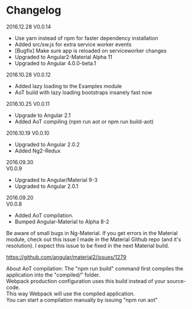 # Changelog
2016.12.28
V0.0.14<br>
* Use yarn instead of npm for faster dependency installation
* Added src/sw.js for extra service worker events
* [Bugfix] Make sure app is reloaded on serviceworker changes
* Upgraded to Angular2-Material Alpha 11
* Upgraded to Angular 4.0.0-beta.1

2016.10.28
V0.0.12<br>
* Added lazy loading to the Examples module
* AoT build with lazy loading bootstraps insanely fast now

2016.10.25
V0.0.11<br>
* Upgrade to Angular 2.1
* Added AoT compiling (npm run aot or npm run build-aot)

2016.10.19
V0.0.10<br>
* Upgraded to Angular 2.0.2
* Added Ng2-Redux

2016.09.30<br>
V0.0.9<br>
* Upgraded to Angular/Material 9-3
* Upgraded to Angular 2.0.1


2016.09.20<br>
V0.0.8<br>
* Added AoT compilation.
* Bumped Angular-Material to Alpha 8-2


Be aware of small bugs in Ng-Material.
If you get errors in the Material module, check out this issue I made in the Material Github repo (and it's resolution).
I expect this issue to be fixed in the next Material build.

https://github.com/angular/material2/issues/1279

About AoT compilation:
The "npm run build" command first compiles the application into the "compiled/" folder.<br>
Webpack production configuration uses this build instead of your source-code. <bR>
This way Webpack will use the compiled application.<br>
You can start a compilation manually by issuing "npm run aot"

